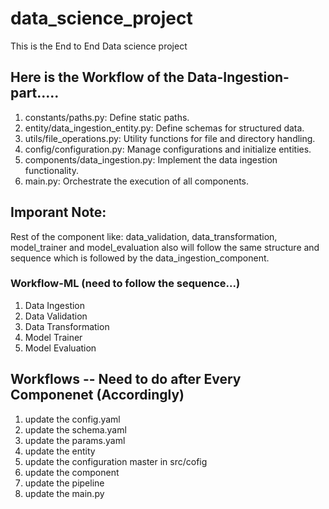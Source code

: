 # data_science_project
This is the End to End Data science project 


## Here is the Workflow of the Data-Ingestion-part.....
1.	constants/paths.py: Define static paths.
2.	entity/data_ingestion_entity.py: Define schemas for structured data.
3.	utils/file_operations.py: Utility functions for file and directory handling.
4.	config/configuration.py: Manage configurations and initialize entities.
5.	components/data_ingestion.py: Implement the data ingestion functionality.
6.	main.py: Orchestrate the execution of all components.

## Imporant Note:
Rest of the component like: data_validation, data_transformation, model_trainer and model_evaluation also will follow the same structure and sequence which is followed by the data_ingestion_component.

### Workflow-ML  (need to follow the sequence...)
1. Data Ingestion
2. Data Validation
3. Data Transformation
4. Model Trainer
5. Model Evaluation


## Workflows -- Need to do after Every Componenet (Accordingly)
1. update the config.yaml
2. update the schema.yaml
3. update the params.yaml
4. update the entity
5. update the configuration master in src/cofig
6. update the component
7. update the pipeline
8. update the main.py
